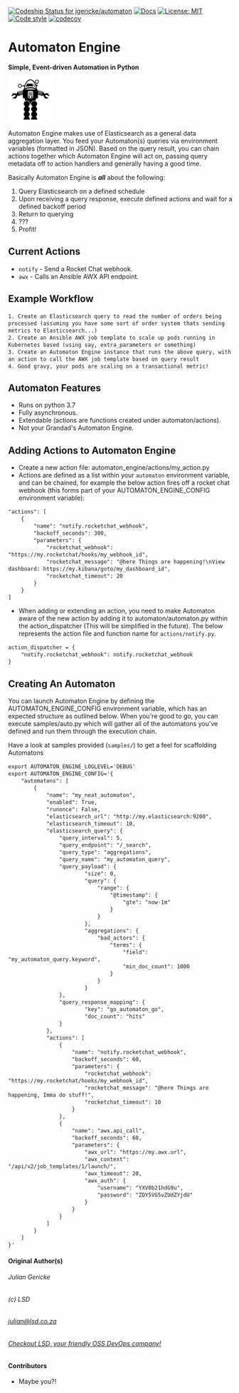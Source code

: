 [![Codeship Status for jgericke/automaton](https://app.codeship.com/projects/d8f9a710-6020-0137-cdfe-427ad6051c19/status?branch=master)](https://app.codeship.com/projects/343973) [![Docs](https://readthedocs.com/projects/lsd-automaton/badge/?version=latest)](https://readthedocs.com/projects/lsd-automaton/) [![License: MIT](https://img.shields.io/badge/License-MIT-yellow.svg)](https://opensource.org/licenses/MIT) [![Code style](https://img.shields.io/badge/code%20style-black-000000.svg)](https://github.com/python/black) [![codecov](https://codecov.io/gh/jgericke/automaton_engine/branch/master/graph/badge.svg)](https://codecov.io/gh/jgericke/automaton_engine)

# Automaton Engine
__Simple, Event-driven Automation in Python__

![](docs/rsrc/automaton_logo.png)


Automaton Engine makes use of Elasticsearch as a general data aggregation layer. You feed your Automaton(s) queries
via environment variables (formatted in JSON). Based on the query result, you can chain actions together which
Automaton Engine will act on, passing query metadata off to action handlers and generally having a good time.

Basically Automaton Engine is ***all*** about the following:

1. Query Elasticsearch on a defined schedule
2. Upon receiving a query response, execute defined actions and wait for a defined backoff period
3. Return to querying
4. ???
5. Profit!

## Current Actions 

* `notify` - Send a Rocket Chat webhook.
* `awx` - Calls an Ansible AWX API endpoint.

## Example Workflow

    1. Create an Elasticsearch query to read the number of orders being processed (assuming you have some sort of order system thats sending metrics to Elasticsearch...)
    2. Create an Ansible AWX job template to scale up pods running in Kubernetes based (using say, extra_parameters or something)
    3. Create an Automaton Engine instance that runs the above query, with an action to call the AWX job template based on query result
    4. Good gravy, your pods are scaling on a transactional metric!

## Automaton Features

* Runs on python 3.7
* Fully asynchronous.
* Extendable (actions are functions created under automaton/actions).
* Not your Grandad's Automaton Engine.

## Adding Actions to Automaton Engine

* Create a new action file: automaton_engine/actions/my_action.py
* Actions are defined as a list within your `automaton` environment variable, and can be chained, for example the below action fires off a rocket chat webhook (this forms part of your AUTOMATON_ENGINE_CONFIG environment variable):

```
"actions": [
    {
        "name": "notify.rocketchat_webhook",
        "backoff_seconds": 300, 
        "parameters": {
            "rocketchat_webhook": "https://my.rocketchat/hooks/my_webhook_id",
            "rocketchat_message": "@here Things are happening!\nView dashboard: https://my.kibana/goto/my_dashboard_id",
            "rocketchat_timeout": 20
        }
    }
]
```

* When adding or extending an action, you need to make Automaton aware of the new action by adding it to automaton/automaton.py within the action_dispatcher (This will be simplified in the future). The below represents the action file and function name for ```actions/notify.py```.

```
action_dispatcher = {
    "notify.rocketchat_webhook": notify.rocketchat_webhook 
}
```

## Creating An Automaton
You can launch Automaton Engine by defining the AUTOMATON_ENGINE_CONFIG environment variable, which has an expected structure as outlined below. When you're good to go, you can execute samples/auto.py which will gather all of the automatons you've defined and run them through the execution chain.

Have a look at samples provided (```samples/```) to get a feel for scaffolding Automatons

```
export AUTOMATON_ENGINE_LOGLEVEL='DEBUG'
export AUTOMATON_ENGINE_CONFIG='{ 
    "automatons": [
        {
            "name": "my_neat_automaton",
            "enabled": True,
            "runonce": False,
            "elasticsearch_url": "http://my.elasticsearch:9200",
            "elasticsearch_timeout": 10,
            "elasticsearch_query": {
                "query_interval": 5,
                "query_endpoint": "/_search",
                "query_type": "aggregations",
                "query_name": "my_automaton_query",
                "query_payload": {
						"size": 0,
						"query": {
						    "range": {
                                "@timestamp": {
                                    "gte": "now-1m"
                                }
                            }
						},
						"aggregations": {
						    "bad_actors": {
                                "terms": {
                                    "field": "my_automaton_query.keyword",
                                    "min_doc_count": 1000
                                }
						    }
						}
                },
                "query_response_mapping": { 
                        "key": "go_automaton_go", 
                        "doc_count": "hits"
                }
            },
            "actions": [
                {
                    "name": "notify.rocketchat_webhook",
                    "backoff_seconds": 60,
                    "parameters": {
                        "rocketchat_webhook": "https://my.rocketchat/hooks/my_webhook_id",
                        "rocketchat_message": "@here Things are happening, Imma do stuff!",
                        "rocketchat_timeout": 10
                    }
                },
                {
                    "name": "awx.api_call",
                    "backoff_seconds": 60,
                    "parameters": {
                        "awx_url": "https://my.awx.url",
                        "awx_context": "/api/v2/job_templates/1/launch/",
                        "awx_timeout": 20,
                        "awx_auth": {
                            "username": "YXV0b21hdG9u",
                            "password": "ZDY5VG5vZUdZYjdU"
                        }
                    }
                }
            ]
        }
    ]
}'
```



#### Original Author(s)

###### Julian Gericke
###### (c) LSD
###### [julian@lsd.co.za](mailto:julian@lsd.co.za)
###### [Checkout LSD, your friendly OSS DevOps company!](https://lsd.co.za "LSD Homepage")

#### Contributors

- Maybe you?!
